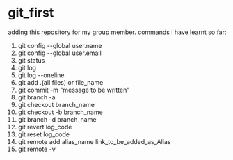 # git_first
adding this repository for my group member.
commands i have learnt so far:
1. git config --global user.name
2. git config --global user.email 
3. git status
4. git log
5. git log --oneline
6. git add .(all files) or file_name
7. git commit -m "message to be written"
8. git branch -a
9. git checkout branch_name
10. git checkout -b branch_name
11. git branch -d branch_name
12. git revert log_code
13. git reset log_code
14. git remote add alias_name link_to_be_added_as_Alias
15. git remote -v